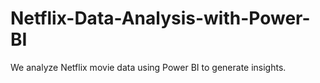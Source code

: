 # Netflix-Data-Analysis-with-Power-BI
We analyze Netflix movie data using Power BI to generate insights.
